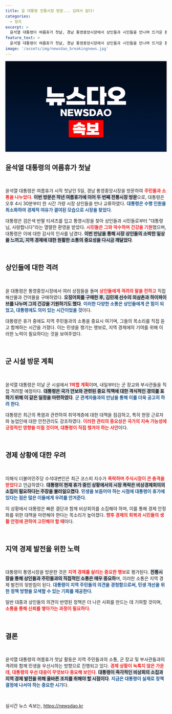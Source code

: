 ```yaml
---
title: 윤 대통령 전통시장 방문... 김여사 없다!
categories:
  - 정치
excerpt: >
  윤석열 대통령이 여름휴가 첫날, 경남 통영중앙시장에서 상인들과 시민들을 만나며 뜨거운 환영을 받았다. 군 시설에서 1박 후, 군 장교들을 격려할 예정이라 관심 집중!
feature_text: >
  윤석열 대통령이 여름휴가 첫날, 경남 통영중앙시장에서 상인들과 시민들을 만나며 뜨거운 환영을 받았다. 군 시설에서 1박 후, 군 장교들을 격려할 예정이라 관심 집중!
image: '/assets/img/newsdao_breakingnews.jpg'
---
```


<p><img src="/assets/img/newsdao_breakingnews.jpg" alt="ranknews 속보" /></p>

<h2 data-ke-size="size26">윤석열 대통령의 여름휴가 첫날</h2>

<p data-ke-size="size16">&nbsp;</p>

<p>윤석열 대통령은 여름휴가 시작 첫날인 5일, 경남 통영중앙시장을 방문하여 <b><span style="color: #ee2323;">주민들과 소통을 나누었다</span></b>. <b><span style="background-color: #21538527;">이번 방문은 작년 여름휴가에 이어 두 번째 전통시장 방문</span></b>으로, 대통령은 오후 4시 30분부터 한 시간 가량 시장 상인들을 만나 교류하였다. <b><span style="color: #1a5490;">대통령은 수행 인원을 최소화하여 경제적 여유가 결여된 모습으로 시장을 찾았다</span></b>.</p>

<p>대통령은 검은색 반팔 티셔츠를 입고 통영시장을 찾아 상인들과 시민들로부터 "대통령님, 사랑합니다"라는 열렬한 환영을 받았다. <b><span style="color: #ee2323;">시민들은 그와 악수하며 건강을 기원</span></b>했으며, 대통령은 이에 대한 감사의 인사를 남겼다. <b><span style="background-color: #21538527;">이번 만남을 통해 시장 상인들의 소박한 일상을 느끼고, 지역 경제에 대한 원활한 소통의 중요성을 다시금 깨달았다</span></b>.</p>

<p data-ke-size="size16">&nbsp;</p>

<h2 data-ke-size="size26">상인들에 대한 격려</h2>

<p data-ke-size="size16">&nbsp;</p>

<p>윤 대통령은 통영중앙시장에서 여러 상점들을 돌며 <b><span style="color: #ee2323;">상인들에게 격려의 말을 전하고</span></b> 직접 해산물과 건어물을 구매하였다. <b><span style="background-color: #21538527;">오징어회를 구매한 후, 김민재 선수의 외삼촌과 하이파이브를 나누며 그의 건강을 기원하기도 했다</span></b>. <b><span style="color: #1a5490;">이러한 다양한 소통은 상인들에게 큰 힘이 되었고, 대통령에도 의미 있는 시간이었을 것</span></b>이다.</p>

<p>대통령은 휴가 중에도 지역 주민들과의 소통을 중요시 여기며, 그들의 목소리를 직접 듣고 함께하는 시간을 가졌다. 이는 민생을 챙기는 행보로, 지역 경제에의 기여를 위해 이러한 노력이 필요하다는 것을 보여주었다.</p>

<p data-ke-size="size16">&nbsp;</p>

<h2 data-ke-size="size26">군 시설 방문 계획</h2>

<p data-ke-size="size16">&nbsp;</p>

<p>윤석열 대통령은 이날 군 시설에서 <b><span style="color: #ee2323;">1박할 계획</span></b>이며, 내일부터는 군 장교와 부사관들을 직접 격려할 예정이다. <b><span style="background-color: #21538527;">대통령은 국가 안보와 관련된 중요 직책에 대한 격식적인 경의를 표하기 위해 이 같은 일정을 마련하였다</span></b>. <b><span style="color: #1a5490;">군 관계자들과의 만남을 통해 이를 더욱 공고히 하려 한다</span></b>.</p>

<p>대통령은 최근의 폭염과 관련하여 취약계층에 대한 대책을 점검하고, 특히 현장 근로자와 농업인에 대한 안전관리도 강조하였다. <b><span style="color: #ee2323;">이러한 관리의 중요성은 국가의 지속 가능성에 긍정적인 영향을 미칠 것이며, 대통령이 직접 챙겨야 하는 사안</span></b>이다.</p>

<p data-ke-size="size16">&nbsp;</p>

<h2 data-ke-size="size26">경제 상황에 대한 우려</h2>

<p data-ke-size="size16">&nbsp;</p>

<p>이해식 더불어민주당 수석대변인은 최근 코스피 지수가 <b><span style="color: #ee2323;">폭락하며 주식시장이 큰 충격을 받았다</span></b>고 언급하였다. <b><span style="background-color: #21538527;">대통령이 현재 휴가 중인 상황에서의 시장 폭락은 비상경제회의의 소집이 필요하다는 주장을 불러일으켰다</span></b>. <b><span style="color: #1a5490;">민생을 보듬어야 하는 시점에 대통령이 휴가에 있다는 점은 많은 이들에게 우려를 안겨준다</span></b>.</p>

<p>이 상황에서 대통령은 빠른 결단과 함께 비상회의를 소집해야 하며, 이를 통해 경제 안정화를 위한 대책을 마련해야 한다는 목소리가 높아졌다. <b><span style="color: #ee2323;">향후 경제의 회복과 시민들의 생활 안정에 관하여 고민해야 할 때</span></b>이다.</p>

<p data-ke-size="size16">&nbsp;</p>

<h2 data-ke-size="size26">지역 경제 발전을 위한 노력</h2>

<p data-ke-size="size16">&nbsp;</p>

<p>대통령이 통영시장을 방문한 것은 <b><span style="color: #ee2323;">지역 경제를 살리는 중요한 행보</span></b>로 평가된다. <b><span style="background-color: #21538527;">전통시장을 통해 상인들과 주민들과의 직접적인 소통은 매우 중요하</span></b>며, 이러한 소통은 지역 경제 발전의 뒷받침이 된다. <b><span style="color: #1a5490;">대통령이 지역 주민들의 의견을 경청함으로써, 민생 개선을 위한 정책 방향을 모색할 수 있는 기회를 제공한다</span></b>.</p>

<p>일반 대중과 상인들의 의견이 반영된 정책은 더 나은 사회를 만드는 데 기여할 것이며, <b><span style="color: #ee2323;">소통을 통해 신뢰를 쌓아가는 과정이 필요하다</span></b>.</p>

<p data-ke-size="size16">&nbsp;</p>

<h2 data-ke-size="size26">결론</h2>

<p data-ke-size="size16">&nbsp;</p>

<p>윤석열 대통령의 여름휴가 첫날 활동은 지역 주민들과의 소통, 군 장교 및 부사관들과의 격려와 함께 민생을 우선시하는 방향으로 진행되고 있다. <b><span style="color: #ee2323;">경제 상황이 녹록지 않은 가운데, 대통령의 우선 대응이 무엇보다 중요해 보인다</span></b>. <b><span style="background-color: #21538527;">대통령이 즉각적인 비상회의 소집과 지역 경제 발전을 위해 올바른 조치를 취해야 할 시점이다</span></b>. <b><span style="color: #1a5490;">지금은 대통령이 실제로 정책 결정에 나서야 하는 중요한 시기</span></b>다. </p>

<p data-ke-size="size16">&nbsp;</p>
실시간 뉴스 속보는, <a href="https://newsdao.kr" rel="dofollow">https://newsdao.kr</a>


